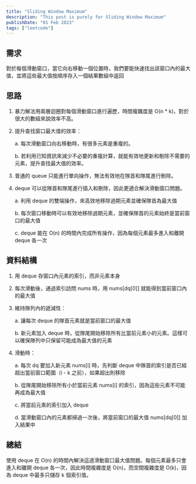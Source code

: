 ```yaml
---
title: "Sliding Window Maximum"
description: "This post is purely for Sliding Window Maximum"
publishDate: "01 Feb 2023"
tags: ["leetcode"]
---
```


## 需求

對於每個滑動窗口，當它向右移動一個位置時，我們要能快速找出該窗口內的最大值，並將這些最大值按順序存入一個結果數組中返回

## 思路

1. 暴力解法用兩層迴圈對每個滑動窗口進行遍歷，時間複雜度是 O(n * k)，對於很大的數組來說效率不高。

2. 提升查找窗口最大值的效率：

   a. 每次滑動窗口向右移動時，有很多元素是重複的。

   b. 若利用已知資訊來減少不必要的重複計算，就能有效地更新和刪除不需要的元素，提升查找最大值的效率。

3. 普通的 queue 只能進行單向操作，無法有效地在隊首和隊尾進行刪除。

4. deque 可以從隊首和隊尾進行插入和刪除，因此更適合解決滑動窗口問題。
   
   a. 利用 deque 的雙端操作，來高效地移除過期元素並確保隊首為最大值

   b. 每次窗口移動時可以有效地移除過期元素，並確保隊首的元素始終是當前窗口的最大值

   c. deque 能在 O(n) 的時間內完成所有操作，因為每個元素最多進入和離開 deque 各一次

## 資料結構

1. 用 deque 存窗口內元素的索引，而非元素本身

2. 每次滑動後，通過索引訪問 nums 時，用 nums[dq[0]] 就能得到當前窗口內的最大值

3. 維持隊列內的遞減性：

   a. 讓每次 deque 的隊首元素就是當前窗口的最大值
   
   b. 新元素加入 deque 時，從隊尾開始移除所有比當前元素小的元素。這樣可以確保隊列中只保留可能成為最大值的元素

4. 滑動時：

   a. 每次 dq 要加入新元素 nums[i] 時，先判斷 deque 中隊首的索引是否已經超出當前窗口範圍（i - k 之前），如果超出則移除

   b. 從隊尾開始移除所有小於當前元素 nums[i] 的索引，因為這些元素不可能再成為最大值

   c. 將當前元素的索引加入 deque

   d. 當滑動窗口內的元素都掃過一次後，將當前窗口的最大值 nums[dq[0]] 加入結果中

## 總結

使用 deque 在 O(n) 的時間內解決這道滑動窗口最大值問題。每個元素最多只會進入和離開 deque 各一次，因此時間複雜度是 O(n)，而空間複雜度是 O(k)，因為 deque 中最多只儲存 k 個索引值。
